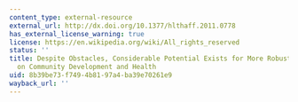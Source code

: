```yaml
---
content_type: external-resource
external_url: http://dx.doi.org/10.1377/hlthaff.2011.0778
has_external_license_warning: true
license: https://en.wikipedia.org/wiki/All_rights_reserved
status: ''
title: Despite Obstacles, Considerable Potential Exists for More Robust Federal Policy
  on Community Development and Health
uid: 8b39be73-f749-4b81-97a4-ba39e70261e9
wayback_url: ''
---
```

